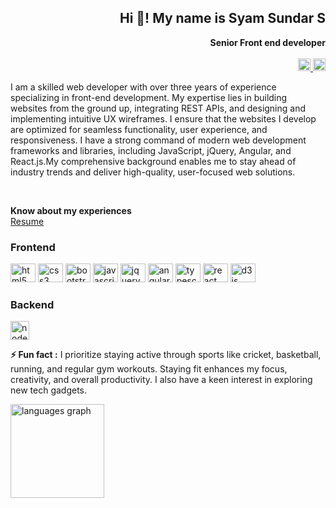 <div align="right">

  <h2>Hi 👋! My name is Syam Sundar S</h2>
  <b> Senior Front end developer</b>
  <br> <br>

  <a href="syamsundardeveloper98@gmail.com" target="_blank">
    <img
      src="https://img.shields.io/static/v1?message=Gmail&logo=gmail&label=&color=D14836&logoColor=white&labelColor=&style=flat"
      height="20" alt="gmail logo" />
  </a>
  <a href="https://x.com/syam_sundar_ss" target="_blank">
    <img
      src="https://img.shields.io/static/v1?message=Twitter&logo=twitter&label=&color=1DA1F2&logoColor=white&labelColor=&style=flat"
      height="20" alt="twitter logo" />
  </a>

</div>

<div>

  <p align="left">I am a skilled web developer with over three years of experience specializing in front-end
    development. My expertise lies in building websites from the ground up, integrating REST APIs, and designing and
    implementing intuitive UX wireframes. I ensure that the websites I develop are optimized for seamless
    functionality,
    user experience, and responsiveness. I have a strong command of modern web development frameworks and libraries,
    including JavaScript, jQuery, Angular, and React.js.My comprehensive background enables me to stay ahead of
    industry
    trends and deliver high-quality, user-focused web solutions.</p>

  <br>

  <p align="left">
    <b> Know about my experiences</b> <br>
    <a href="https://github.com/syamswan/portfolio/raw/refs/heads/master/docs/resume.pdf"> Resume </a>
  </p>

</div>

<div align="left">

  <h3> Frontend </h3>

  <img src="https://cdn.jsdelivr.net/gh/devicons/devicon/icons/html5/html5-original.svg" height="30" width="40"
    alt="html5 logo" />
  <img src="https://cdn.jsdelivr.net/gh/devicons/devicon/icons/css3/css3-original.svg" height="30" width="40"
    alt="css3 logo" />
  <img src="https://cdn.jsdelivr.net/gh/devicons/devicon/icons/bootstrap/bootstrap-original.svg" height="30" width="40"
    alt="bootstrap logo" />
  <img src="https://cdn.jsdelivr.net/gh/devicons/devicon/icons/javascript/javascript-original.svg" height="30"
    width="40" alt="javascript logo" />
  <img src="https://cdn.jsdelivr.net/gh/devicons/devicon/icons/jquery/jquery-original.svg" height="30" width="40"
    alt="jquery logo" />
  <img src="https://cdn.jsdelivr.net/gh/devicons/devicon/icons/angularjs/angularjs-original.svg" height="30" width="40"
    alt="angularjs logo" />
  <img src="https://cdn.jsdelivr.net/gh/devicons/devicon/icons/typescript/typescript-original.svg" height="30"
    width="40" alt="typescript logo" />
  <img src="https://cdn.jsdelivr.net/gh/devicons/devicon/icons/react/react-original.svg" height="30" width="40"
    alt="react logo" />
  <img src="https://cdn.jsdelivr.net/gh/devicons/devicon/icons/d3js/d3js-original.svg" height="30" width="40"
    alt="d3js logo" />


  <h3> Backend </h3>

  <img src="https://cdn.jsdelivr.net/gh/devicons/devicon/icons/nodejs/nodejs-original.svg" height="30"
    alt="nodejs logo" />
  </p>

</div>

<p><b> ⚡ Fun fact :</b> I prioritize staying active through sports like cricket, basketball, running, and regular gym
  workouts. Staying fit enhances my focus, creativity, and overall productivity. I also have a keen interest in
  exploring new tech gadgets.</p>

<!-- <img align="left"
  src="https://github-readme-stats.vercel.app/api?username=syamswan&hide_title=false&hide_rank=false&show_icons=true&include_all_commits=true&count_private=true&disable_animations=false&theme=dracula&locale=en&hide_border=false"
  height="150" alt="stats graph" /> <br> -->
<img align="left"
  src="https://github-readme-stats.vercel.app/api/top-langs?username=syamswan&locale=en&hide_title=false&layout=compact&card_width=320&langs_count=5&theme=dracula&hide_border=false"
  height="150" alt="languages graph" />

<!-- <img align="right" style="height: 20px; width: auto;"
  src="https://visitor-badge.laobi.icu/badge?page_id=syamswan.syamswan&" /> -->
